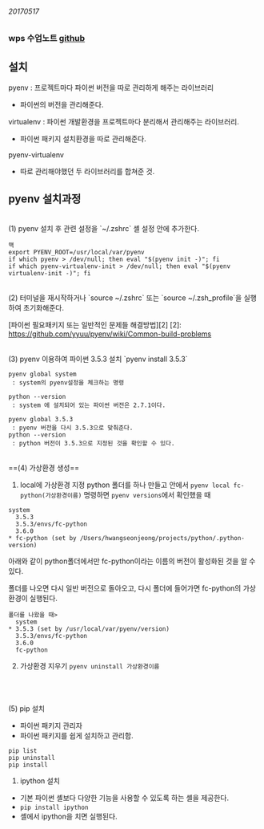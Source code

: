 ###### 20170517

### wps 수업노트 [github][1]
[1]:https://github.com/Fastcampus-WPS-5th/Python/blob/master/01.%20pyenv%2C%20virtualenv%2C%20iPython%20%EC%84%A4%EC%B9%98%20%EB%B0%8F%20%EC%84%A4%EC%A0%95.md

## 설치
pyenv : 프로젝트마다 파이썬 버전을 따로 관리하게 해주는 라이브러리

- 파이썬의 버전을 관리해준다.

virtualenv : 파이썬 개발환경을 프로젝트마다 분리해서 관리해주는 라이브러리.

- 파이썬 패키지 설치환경을 따로 관리해준다.

pyenv-virtualenv

- 따로 관리해야했던 두 라이브러리를 합쳐준 것.

## pyenv 설치과정
<br>
(1) pyenv 설치 후 관련 설정을 `~/.zshrc` 셸 설정 안에 추가한다.

~~~
맥
export PYENV_ROOT=/usr/local/var/pyenv
if which pyenv > /dev/null; then eval "$(pyenv init -)"; fi
if which pyenv-virtualenv-init > /dev/null; then eval "$(pyenv virtualenv-init -)"; fi
~~~

<br>
(2) 터미널을 재시작하거나 `source ~/.zshrc` 또는 `source ~/.zsh_profile`을 실행하여 초기화해준다.

[파이썬 필요패키지 또는 일반적인 문제들 해결방법][2]
[2]: https://github.com/yyuu/pyenv/wiki/Common-build-problems

<br>
(3) pyenv 이용하여 파이썬 3.5.3 설치
`pyenv install 3.5.3`

~~~
pyenv global system
 : system의 pyenv설정을 체크하는 명령

python --version
 : system 에 설치되어 있는 파이썬 버전은 2.7.1이다.
~~~

~~~
pyenv global 3.5.3
 : pyenv 버전을 다시 3.5.3으로 맞춰준다.
python --version
 : python 버전이 3.5.3으로 지정된 것을 확인할 수 있다. 
~~~

<br>
==(4) 가상환경 생성==


1) local에 가상환경 지정
python 폴더를 하나 만들고 안에서 
`pyenv local fc-python(가상환경이름)`
명령하면 `pyenv versions`에서 확인했을 때 

~~~
system
  3.5.3
  3.5.3/envs/fc-python
  3.6.0
* fc-python (set by /Users/hwangseonjeong/projects/python/.python-version)
~~~ 

아래와 같이 python폴더에서만 fc-python이라는 이름의 버전이 활성화된 것을 알 수 있다. 

폴더를 나오면 다시 일반 버전으로 돌아오고, 다시 폴더에 들어가면 fc-python의 가상환경이 실행된다.

~~~
폴더를 나왔을 때>
  system
* 3.5.3 (set by /usr/local/var/pyenv/version)
  3.5.3/envs/fc-python
  3.6.0
  fc-python
~~~

2) 가상환경 지우기 
`pyenv uninstall 가상환경이름`

<br>
<br>
<br>
(5) pip 설치

- 파이썬 패키지 관리자 
- 파이썬 패키지를 쉽게 설치하고 관리함.

~~~
pip list
pip uninstall
pip install
~~~

1) ipython 설치 

- 기본 파이썬 셸보다 다양한 기능을 사용할 수 있도록 하는 셸을 제공한다. 
- `pip install ipython`
- 셸에서 ipython을 치면 실행된다.